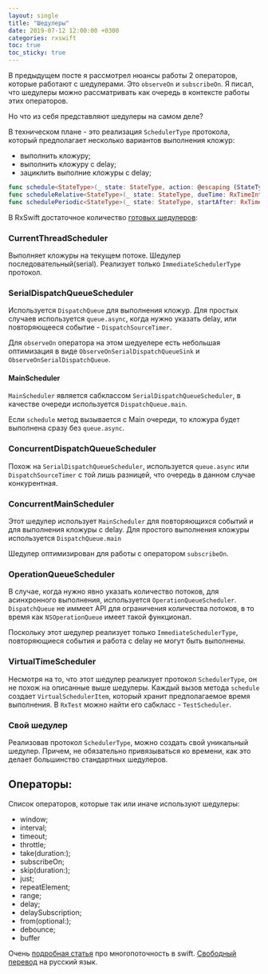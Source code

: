 ```yaml
---
layout: single
title: "Шедулеры"
date: 2019-07-12 12:00:00 +0300
categories: rxswift
toc: true
toc_sticky: true
---
```


В предыдущем посте я рассмотрел нюансы работы 2 операторов, которые работают с шедулерами. Это `observeOn` и `subscribeOn`. Я писал, что шедулеры можно рассматривать как очередь в контексте работы этих операторов.

Но что из себя представляют шедулеры на самом деле?

В техническом плане - это реализация `SchedulerType` протокола, который  предполагает несколько вариантов выполнения кложур:

* выполнить кложуру;
* выполнить кложуру с delay;
* зациклить выполние кложуры с delay;

```swift
func schedule<StateType>(_ state: StateType, action: @escaping (StateType) -> Disposable) -> Disposable
func scheduleRelative<StateType>(_ state: StateType, dueTime: RxTimeInterval, action: @escaping (StateType) -> Disposable) -> Disposable
func schedulePeriodic<StateType>(_ state: StateType, startAfter: RxTimeInterval, period: RxTimeInterval, action: @escaping (StateType) -> StateType) -> Disposable
```

В RxSwift достаточное количество [готовых шедулеров](https://github.com/ReactiveX/RxSwift/blob/master/Documentation/Schedulers.md#builtin-schedulers):

### CurrentThreadScheduler

Выполняет кложуры на текущем потоке. Шедулер последовательный(serial). Реализует только `ImmediateSchedulerType` протокол. 

### SerialDispatchQueueScheduler

Используется `DispatchQueue` для выполнения кложур. Для простых случаев используется `queue.async`, когда нужно указать delay, или повторяющееся событие -  `DispatchSourceTimer`.

Для `observeOn` оператора на этом шедуелере есть небольшая оптимизация в виде `ObserveOnSerialDispatchQueueSink` и `ObserveOnSerialDispatchQueue`.

#### MainScheduler

`MainScheduler` является сабклассом `SerialDispatchQueueScheduler`, в качестве очереди используется `DispatchQueue.main`.

Если `schedule` метод вызывается с Main очереди, то кложура будет выполнена сразу без `queue.async`.

### ConcurrentDispatchQueueScheduler

Похож на `SerialDispatchQueueScheduler`, используется `queue.async` или `DispatchSourceTimer` с той лишь разницей, что очередь в данном случае конкурентная.

### ConcurrentMainScheduler

Этот шедулер использует `MainScheduler` для повторяющихся событий и для выполнения кложуры с delay. Для простого выполнения кложуры используется `DispatchQueue.main`

Шедулер оптимизирован для работы с оператором `subscribeOn`.

### OperationQueueScheduler

В случае, когда нужно явно указать количество потоков, для асинхронного выполнения, используется `OperationQueueScheduler`. `DispatchQueue` не иммеет API для ограничения количества потоков, в то время как `NSOperationQueue` имеет такой функционал. 

Поскольку этот шедулер реализует только `ImmediateSchedulerType`, повторяющиеся события и работа с delay не могут быть выполнены.

### VirtualTimeScheduler

Несмотря на то, что этот шедулер реализует протокол `SchedulerType`, он не похож на описанные выше шедулеры. Каждый вызов метода `schedule` создает `VirtualSchedulerItem`, который хранит предполагаемое время выполнения. В `RxTest`
можно найти его сабкласс - `TestScheduler`.

### Свой шедулер

Реализовав протокол `SchedulerType`, можно создать свой уникальный шедулер. Причем, не обязательно привязываться ко времени, как это делает большинство стандартных шедулеров.

## Операторы:

Список операторов, которые так или иначе используют шедулеры:

* window;
* interval;
* timeout;
* throttle;
* take(duration:);
* subscribeOn; 
* skip(duration:);
* just;
* repeatElement;
* range;
* delay;
* delaySubscription;
* from(optional:);
* debounce;
* buffer

Очень [подробная статья](https://www.uraimo.com/2017/05/07/all-about-concurrency-in-swift-1-the-present/) про многопоточность в swift. [Свободный перевод](https://medium.com/@alexey_nenastev/%D0%B2%D1%81%D1%91-%D0%BE-%D0%BC%D0%BD%D0%BE%D0%B3%D0%BE%D0%BF%D0%BE%D1%82%D0%BE%D1%87%D0%BD%D0%BE%D1%81%D1%82%D0%B8-%D0%B2-swift-%D1%87%D0%B0%D1%81%D1%82%D1%8C-1-%D0%BD%D0%B0%D1%81%D1%82%D0%BE%D1%8F%D1%89%D0%B5%D0%B5-f0b4d5718877) на русский язык.